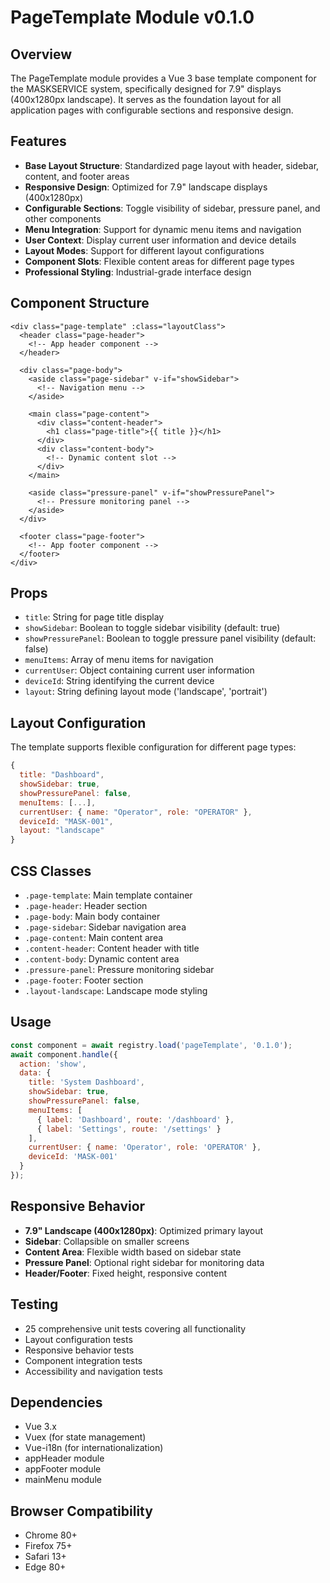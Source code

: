 # PageTemplate Module v0.1.0

## Overview
The PageTemplate module provides a Vue 3 base template component for the MASKSERVICE system, specifically designed for 7.9" displays (400x1280px landscape). It serves as the foundation layout for all application pages with configurable sections and responsive design.

## Features
- **Base Layout Structure**: Standardized page layout with header, sidebar, content, and footer areas
- **Responsive Design**: Optimized for 7.9" landscape displays (400x1280px)
- **Configurable Sections**: Toggle visibility of sidebar, pressure panel, and other components
- **Menu Integration**: Support for dynamic menu items and navigation
- **User Context**: Display current user information and device details
- **Layout Modes**: Support for different layout configurations
- **Component Slots**: Flexible content areas for different page types
- **Professional Styling**: Industrial-grade interface design

## Component Structure
```
<div class="page-template" :class="layoutClass">
  <header class="page-header">
    <!-- App header component -->
  </header>
  
  <div class="page-body">
    <aside class="page-sidebar" v-if="showSidebar">
      <!-- Navigation menu -->
    </aside>
    
    <main class="page-content">
      <div class="content-header">
        <h1 class="page-title">{{ title }}</h1>
      </div>
      <div class="content-body">
        <!-- Dynamic content slot -->
      </div>
    </main>
    
    <aside class="pressure-panel" v-if="showPressurePanel">
      <!-- Pressure monitoring panel -->
    </aside>
  </div>
  
  <footer class="page-footer">
    <!-- App footer component -->
  </footer>
</div>
```

## Props
- `title`: String for page title display
- `showSidebar`: Boolean to toggle sidebar visibility (default: true)
- `showPressurePanel`: Boolean to toggle pressure panel visibility (default: false)
- `menuItems`: Array of menu items for navigation
- `currentUser`: Object containing current user information
- `deviceId`: String identifying the current device
- `layout`: String defining layout mode ('landscape', 'portrait')

## Layout Configuration
The template supports flexible configuration for different page types:

```javascript
{
  title: "Dashboard",
  showSidebar: true,
  showPressurePanel: false,
  menuItems: [...],
  currentUser: { name: "Operator", role: "OPERATOR" },
  deviceId: "MASK-001",
  layout: "landscape"
}
```

## CSS Classes
- `.page-template`: Main template container
- `.page-header`: Header section
- `.page-body`: Main body container
- `.page-sidebar`: Sidebar navigation area
- `.page-content`: Main content area
- `.content-header`: Content header with title
- `.content-body`: Dynamic content area
- `.pressure-panel`: Pressure monitoring sidebar
- `.page-footer`: Footer section
- `.layout-landscape`: Landscape mode styling

## Usage
```javascript
const component = await registry.load('pageTemplate', '0.1.0');
await component.handle({
  action: 'show',
  data: {
    title: 'System Dashboard',
    showSidebar: true,
    showPressurePanel: false,
    menuItems: [
      { label: 'Dashboard', route: '/dashboard' },
      { label: 'Settings', route: '/settings' }
    ],
    currentUser: { name: 'Operator', role: 'OPERATOR' },
    deviceId: 'MASK-001'
  }
});
```

## Responsive Behavior
- **7.9" Landscape (400x1280px)**: Optimized primary layout
- **Sidebar**: Collapsible on smaller screens
- **Content Area**: Flexible width based on sidebar state
- **Pressure Panel**: Optional right sidebar for monitoring data
- **Header/Footer**: Fixed height, responsive content

## Testing
- 25 comprehensive unit tests covering all functionality
- Layout configuration tests
- Responsive behavior tests
- Component integration tests
- Accessibility and navigation tests

## Dependencies
- Vue 3.x
- Vuex (for state management)
- Vue-i18n (for internationalization)
- appHeader module
- appFooter module
- mainMenu module

## Browser Compatibility
- Chrome 80+
- Firefox 75+
- Safari 13+
- Edge 80+
